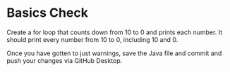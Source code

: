 # Basics Check

Create a for loop that counts down from 10 to 0 and prints each number. It should print every number from 10 to 0, including 10 and 0.

Once you have gotten to just warnings, save the Java file and commit and push your changes via GitHub Desktop.
